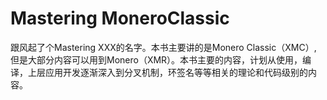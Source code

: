 # Mastering MoneroClassic

跟风起了个Mastering XXX的名字。本书主要讲的是Monero Classic（XMC）, 但是大部分内容可以用到Monero（XMR）。本书主要的内容，计划从使用，编译，上层应用开发逐渐深入到分叉机制，环签名等等相关的理论和代码级别的内容。

